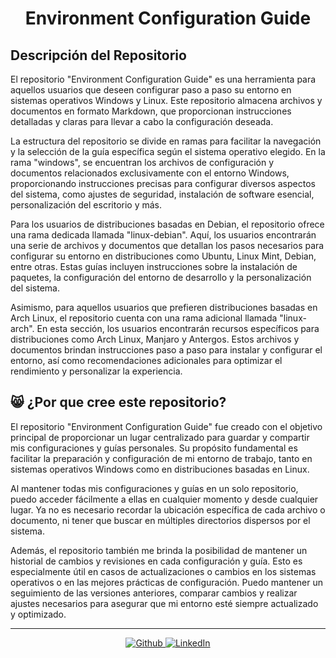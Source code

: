 <h1 align="center" >Environment Configuration Guide</h1>

## Descripción del Repositorio

El repositorio "Environment Configuration Guide" es una herramienta para aquellos usuarios que deseen configurar paso a paso su entorno en sistemas operativos Windows y Linux. Este repositorio almacena archivos y documentos en formato Markdown, que proporcionan instrucciones detalladas y claras para llevar a cabo la configuración deseada.

La estructura del repositorio se divide en ramas para facilitar la navegación y la selección de la guía específica según el sistema operativo elegido. En la rama "windows", se encuentran los archivos de configuración y documentos relacionados exclusivamente con el entorno Windows, proporcionando instrucciones precisas para configurar diversos aspectos del sistema, como ajustes de seguridad, instalación de software esencial, personalización del escritorio y más.

Para los usuarios de distribuciones basadas en Debian, el repositorio ofrece una rama dedicada llamada "linux-debian". Aquí, los usuarios encontrarán una serie de archivos y documentos que detallan los pasos necesarios para configurar su entorno en distribuciones como Ubuntu, Linux Mint, Debian, entre otras. Estas guías incluyen instrucciones sobre la instalación de paquetes, la configuración del entorno de desarrollo y la personalización del sistema.

Asimismo, para aquellos usuarios que prefieren distribuciones basadas en Arch Linux, el repositorio cuenta con una rama adicional llamada "linux-arch". En esta sección, los usuarios encontrarán recursos específicos para distribuciones como Arch Linux, Manjaro y Antergos. Estos archivos y documentos brindan instrucciones paso a paso para instalar y configurar el entorno, así como recomendaciones adicionales para optimizar el rendimiento y personalizar la experiencia.

## 😸 ¿Por que cree este repositorio?

El repositorio "Environment Configuration Guide" fue creado con el objetivo principal de proporcionar un lugar centralizado para guardar y compartir mis configuraciones y guías personales. Su propósito fundamental es facilitar la preparación y configuración de mi entorno de trabajo, tanto en sistemas operativos Windows como en distribuciones basadas en Linux.

Al mantener todas mis configuraciones y guías en un solo repositorio, puedo acceder fácilmente a ellas en cualquier momento y desde cualquier lugar. Ya no es necesario recordar la ubicación específica de cada archivo o documento, ni tener que buscar en múltiples directorios dispersos por el sistema.

Además, el repositorio también me brinda la posibilidad de mantener un historial de cambios y revisiones en cada configuración y guía. Esto es especialmente útil en casos de actualizaciones o cambios en los sistemas operativos o en las mejores prácticas de configuración. Puedo mantener un seguimiento de las versiones anteriores, comparar cambios y realizar ajustes necesarios para asegurar que mi entorno esté siempre actualizado y optimizado.

---

<p align="center">
  <a href="https://github.com/EddyBel" target="_blank">
    <img alt="Github" src="https://img.shields.io/badge/GitHub-%2312100E.svg?&style=for-the-badge&logo=Github&logoColor=white" />
  </a>
  <a href="https://www.linkedin.com/in/eduardo-rangel-eddybel/" target="_blank">
    <img alt="LinkedIn" src="https://img.shields.io/badge/linkedin-%230077B5.svg?&style=for-the-badge&logo=linkedin&logoColor=white" />
  </a>
</p>
